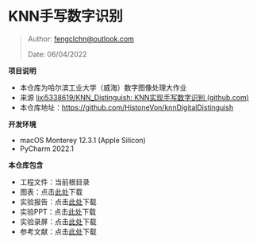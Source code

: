 # KNN手写数字识别
> Author: fengclchn@outlook.com
>
> Date: 06/04/2022

**项目说明**

* 本仓库为哈尔滨工业大学（威海）数字图像处理大作业
* 来源 [lixi5338619/KNN_Distinguish: KNN实现手写数字识别 (github.com)](https://github.com/lixi5338619/KNN_Distinguish/tree/master)
* 本仓库地址：https://github.com/HistoneVon/knnDigitalDistinguish

**开发环境**

* macOS Monterey 12.3.1 (Apple Silicon)
* PyCharm 2022.1

**本仓库包含**

* 工程文件：当前根目录
* 图表：点击[此处](https://histone-obs.obs.cn-southwest-2.myhuaweicloud.com/github/SOTI/knnDigitalDistinguish/%E6%95%B0%E5%AD%97%E5%9B%BE%E5%83%8F%E5%A4%84%E7%90%86%E5%A4%A7%E4%BD%9C%E4%B8%9A%E5%9B%BE%E8%A1%A8.7z)下载
* 实验报告：点击[此处](https://histone-obs.obs.cn-southwest-2.myhuaweicloud.com/github/SOTI/knnDigitalDistinguish/%E6%95%B0%E5%AD%97%E5%9B%BE%E5%83%8F%E5%A4%84%E7%90%86%E5%A4%A7%E4%BD%9C%E4%B8%9A%E5%AE%9E%E9%AA%8C%E6%8A%A5%E5%91%8A.7z)下载
* 实验PPT：点击[此处](https://histone-obs.obs.cn-southwest-2.myhuaweicloud.com/github/SOTI/knnDigitalDistinguish/2190400203%E5%86%AF%E6%98%B6%E9%9C%96.pptx)下载
* 实验录屏：点击[此处](https://histone-obs.obs.cn-southwest-2.myhuaweicloud.com/github/SOTI/knnDigitalDistinguish/2190400203%E5%86%AF%E6%98%B6%E9%9C%96.mkv)下载
* 参考文献：点击[此处](https://histone-obs.obs.cn-southwest-2.myhuaweicloud.com/github/SOTI/knnDigitalDistinguish/%E6%95%B0%E5%AD%97%E5%9B%BE%E5%83%8F%E5%A4%84%E7%90%86%E5%A4%A7%E4%BD%9C%E4%B8%9A%E6%96%87%E7%8C%AE.7z)下载
